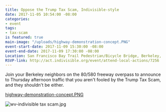 ```yaml
---
title: Oppose the Trump Tax Scam, Indivisible-style
date: 2017-11-05 10:54:00 -08:00
categories:
- event
tags:
- tax-scam
is featured: true
main-image: "/uploads/highway-demonstration-concept.PNG"
event-start-date: 2017-11-09 15:30:00 -08:00
event-end-date: 2017-11-09 17:30:00 -08:00
Location: San Francisco Bay Trail Pedestrian/Bicycle Bridge, Berkeley, CA
RSVP-link: http://act.indivisible.org/event/attend-local-actions/7256
---
```


Join your Berkeley neighbors on the 80/580 freeway overpass to announce to Thursday afternoon traffic that you aren't fooled by the Trump Tax Scam, and they shouldn't be either.

[highway-demonstration-concept.PNG](/uploads/highway-demonstration-concept.PNG)

![wv-indivisible tax scam.jpg](/uploads/wv-indivisible%20tax%20scam.jpg)